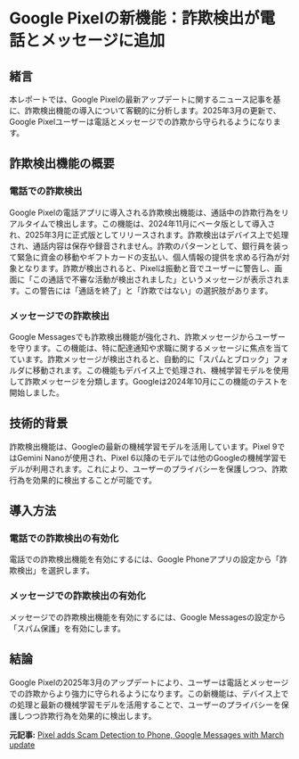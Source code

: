 # Google Pixelの新機能：詐欺検出が電話とメッセージに追加

## 緒言

本レポートでは、Google Pixelの最新アップデートに関するニュース記事を基に、詐欺検出機能の導入について客観的に分析します。2025年3月の更新で、Google Pixelユーザーは電話とメッセージでの詐欺から守られるようになります。

## 詐欺検出機能の概要

### 電話での詐欺検出

Google Pixelの電話アプリに導入される詐欺検出機能は、通話中の詐欺行為をリアルタイムで検出します。この機能は、2024年11月にベータ版として導入され、2025年3月に正式版としてリリースされます。詐欺検出はデバイス上で処理され、通話内容は保存や録音されません。詐欺のパターンとして、銀行員を装って緊急に資金の移動やギフトカードの支払い、個人情報の提供を求める行為が対象となります。詐欺が検出されると、Pixelは振動と音でユーザーに警告し、画面に「この通話で不審な活動が検出されました」というメッセージが表示されます。この警告には「通話を終了」と「詐欺ではない」の選択肢があります。

### メッセージでの詐欺検出

Google Messagesでも詐欺検出機能が強化され、詐欺メッセージからユーザーを守ります。この機能は、特に配達通知や求職に関するメッセージに焦点を当てています。詐欺メッセージが検出されると、自動的に「スパムとブロック」フォルダに移動されます。この機能もデバイス上で処理され、機械学習モデルを使用して詐欺メッセージを分類します。Googleは2024年10月にこの機能のテストを開始しました。

## 技術的背景

詐欺検出機能は、Googleの最新の機械学習モデルを活用しています。Pixel 9ではGemini Nanoが使用され、Pixel 6以降のモデルでは他のGoogleの機械学習モデルが利用されます。これにより、ユーザーのプライバシーを保護しつつ、詐欺行為を効果的に検出することが可能です。

## 導入方法

### 電話での詐欺検出の有効化

電話での詐欺検出機能を有効にするには、Google Phoneアプリの設定から「詐欺検出」を選択します。

### メッセージでの詐欺検出の有効化

メッセージでの詐欺検出機能を有効にするには、Google Messagesの設定から「スパム保護」を有効にします。

## 結論

Google Pixelの2025年3月のアップデートにより、ユーザーは電話とメッセージでの詐欺からより強力に守られるようになります。この新機能は、デバイス上での処理と最新の機械学習モデルを活用することで、ユーザーのプライバシーを保護しつつ詐欺行為を効果的に検出します。

**元記事:** [Pixel adds Scam Detection to Phone, Google Messages with March update](https://9to5google.com/2025/02/26/pixel-scam-detection-messages-phone/)